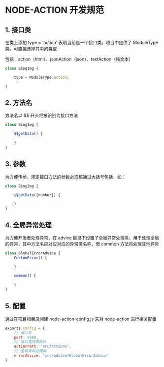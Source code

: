 # NODE-ACTION 开发规范

## 1. 接口类

在类上添加 type = 'action' 表明当前是一个接口类，项目中提供了 ModuleType 类，可直接选择其中的类型

包括：action（html）、jsonAction（json）、textAction（纯文本）

```js
class BingImg {

    type = ModuleType.action;

}
```

## 2. 方法名

方法名以 $$ 开头将被识别为接口方法

```js
class BingImg {

    $$getData() {
        
    }
}
```

## 3. 参数

为方便传参，规定接口方法的参数必须都通过大括号包括，如：

```js
class BingImg {

    $$getData({number}) {

    }
}
```

## 4. 全局异常处理

为方便开发者处理异常，在 advice 目录下设置了全局异常处理类，用于处理全局的异常，其中方法名应对应对应的异常类名称，而 common 方法将处理其他异常

```js
class GlobalErrorAdvice {
    CustomError() {

    }
    
    common() {
        
    }
}
```

## 5. 配置

通过在项目根目录创建 node-action-config.js 来对 node-action 进行相关配置

```js
exports.config = {
    // 端口号
    port: 9300,
    // 接口类扫描路径
    actionPath: 'src/actions',
    // 全局异常处理类
    errorAdvice: 'src/advice/GlobalErrorAdvice'
}
```
